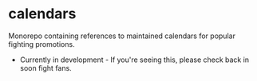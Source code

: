 # calendars
Monorepo containing references to maintained calendars for popular fighting promotions.
- Currently in development - If you're seeing this, please check back in soon fight fans. 
